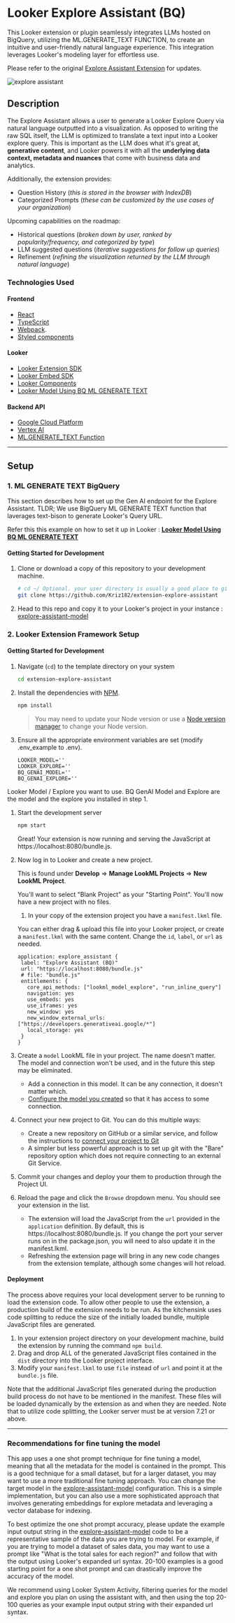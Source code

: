 # Looker Explore Assistant (BQ)

This Looker extension or plugin seamlessly integrates LLMs hosted on BigQuery, utilizing the ML.GENERATE_TEXT FUNCTION, to create an intuitive and user-friendly natural language experience. This integration leverages Looker's modeling layer for effortless use.

Please refer to the original [Explore Assistant Extension](https://github.com/LukaFontanilla/looker-explore-assistant) for updates. 

![explore assistant](https://media.giphy.com/media/v1.Y2lkPTc5MGI3NjExeTU2b2l1ajc5ZGk2Mnc3OGtqaXRyYW9jejUwa2NzdGhoMmV1cXI0NCZlcD12MV9pbnRlcm5hbF9naWZfYnlfaWQmY3Q9Zw/TQvvei5kuc8uQgMqSw/giphy.gif)

## Description

The Explore Assistant allows a user to generate a Looker Explore Query via natural language outputted into a visualization. As opposed to writing the raw SQL itself, the LLM is optimized to translate a text input into a Looker explore query. This is important as the LLM does what it's great at, **generative content**, and Looker powers it with all the **underlying data context, metadata and nuances** that come with business data and analytics.

Additionally, the extension provides:

 - Question History (*this is stored in the browser with IndexDB*)
 - Categorized Prompts (*these can be customized by the use cases of your organization*)

Upcoming capabilities on the roadmap:

 - Historical questions (*broken down by user, ranked by popularity/frequency, and categorized by type*)
 - LLM suggested questions (*iterative suggestions for follow up queries*)
 - Refinement (*refining the visualization returned by the LLM through natural language*)

### Technologies Used
#### Frontend
- [React](https://reactjs.org/)
- [TypeScript](https://www.typescriptlang.org/)
- [Webpack](https://webpack.js.org/).
- [Styled components](https://www.styled-components.com/docs)

#### Looker
- [Looker Extension SDK](https://github.com/looker-open-source/sdk-codegen/tree/main/packages/extension-sdk-react)
- [Looker Embed SDK](https://cloud.google.com/looker/docs/embed-sdk)
- [Looker Components](https://cloud.google.com/looker/docs/components)
- [Looker Model Using BQ ML GENERATE TEXT](https://github.com/Kriz182/explore-assistant-model)

#### Backend API
- [Google Cloud Platform](https://cloud.google.com/)
- [Vertex AI](https://cloud.google.com/vertex-ai)
- [ML.GENERATE_TEXT Function](https://cloud.google.com/bigquery/docs/generate-text)
- ---

## Setup
### 1. ML GENERATE TEXT BigQuery

This section describes how to set up the Gen AI endpoint for the Explore Assistant. 
TLDR; We use BigQuery ML GENERATE TEXT function that laverages text-bison to generate Looker's Query URL.

Refer this this example on how to set it up in Looker : **[Looker Model Using BQ ML GENERATE TEXT](https://github.com/Kriz182/explore-assistant-model)**

#### Getting Started for Development


1. Clone or download a copy of this repository to your development machine.

   ```bash
   # cd ~/ Optional. your user directory is usually a good place to git clone to.
   git clone https://github.com/Kriz182/extension-explore-assistant
   ```

2. Head to this repo and copy it to your Looker's project in your instance : [explore-assistant-model](https://github.com/Kriz182/explore-assistant-model) 

### 2. Looker Extension Framework Setup


#### Getting Started for Development

1. Navigate (`cd`) to the template directory on your system

   ```bash
   cd extension-explore-assistant
   ```

1. Install the dependencies with [NPM](https://docs.npmjs.com/downloading-and-installing-node-js-and-npm).

   ```bash
   npm install
   ```

   > You may need to update your Node version or use a [Node version manager](https://github.com/nvm-sh/nvm) to change your Node version.

1. Ensure all the appropriate environment variables are set (modify .env_example to .env).

   ```
   LOOKER_MODEL=''
   LOOKER_EXPLORE=''
   BQ_GENAI_MODEL=''
   BQ_GENAI_EXPLORE=''
   ```
Looker Model / Explore you want to use. 
BQ GenAI Model and Explore are the model and the explore you installed in step 1. 

1. Start the development server

   ```bash
   npm start
   ```

   Great! Your extension is now running and serving the JavaScript at https://localhost:8080/bundle.js.

1. Now log in to Looker and create a new project.

   This is found under **Develop** => **Manage LookML Projects** => **New LookML Project**.

   You'll want to select "Blank Project" as your "Starting Point". You'll now have a new project with no files.

   1. In your copy of the extension project you have a `manifest.lkml` file.

   You can either drag & upload this file into your Looker project, or create a `manifest.lkml` with the same content. Change the `id`, `label`, or `url` as needed.

   ```lookml
   application: explore_assistant {
    label: "Explore Assistant (BQ)"
    url: "https://localhost:8080/bundle.js"
    # file: "bundle.js"
    entitlements: {
      core_api_methods: ["lookml_model_explore", "run_inline_query"]
      navigation: yes
      use_embeds: yes
      use_iframes: yes
      new_window: yes
      new_window_external_urls: ["https://developers.generativeai.google/*"]
      local_storage: yes
    }
   }
   ```

1. Create a `model` LookML file in your project. The name doesn't matter. The model and connection won't be used, and in the future this step may be eliminated.

   - Add a connection in this model. It can be any connection, it doesn't matter which.
   - [Configure the model you created](https://docs.looker.com/data-modeling/getting-started/create-projects#configuring_a_model) so that it has access to some connection.

1. Connect your new project to Git. You can do this multiple ways:

   - Create a new repository on GitHub or a similar service, and follow the instructions to [connect your project to Git](https://docs.looker.com/data-modeling/getting-started/setting-up-git-connection)
   - A simpler but less powerful approach is to set up git with the "Bare" repository option which does not require connecting to an external Git Service.

1. Commit your changes and deploy your them to production through the Project UI.

1. Reload the page and click the `Browse` dropdown menu. You should see your extension in the list.
   - The extension will load the JavaScript from the `url` provided in the `application` definition. By default, this is https://localhost:8080/bundle.js. If you change the port your server runs on in the package.json, you will need to also update it in the manifest.lkml.
   - Refreshing the extension page will bring in any new code changes from the extension template, although some changes will hot reload.

#### Deployment

The process above requires your local development server to be running to load the extension code. To allow other people to use the extension, a production build of the extension needs to be run. As the kitchensink uses code splitting to reduce the size of the initially loaded bundle, multiple JavaScript files are generated.

1. In your extension project directory on your development machine, build the extension by running the command `npm build`.
2. Drag and drop ALL of the generated JavaScript files contained in the `dist` directory into the Looker project interface.
3. Modify your `manifest.lkml` to use `file` instead of `url` and point it at the `bundle.js` file.

Note that the additional JavaScript files generated during the production build process do not have to be mentioned in the manifest. These files will be loaded dynamically by the extension as and when they are needed. Note that to utilize code splitting, the Looker server must be at version 7.21 or above.

---

### Recommendations for fine tuning the model

This app uses a one shot prompt technique for fine tuning a model, meaning that all the metadata for the model is contained in the prompt. This is a good technique for a small dataset, but for a larger dataset, you may want to use a more traditional fine tuning approach. You can change the target model in the [explore-assistant-model](https://github.com/Kriz182/explore-assistant-model) configuration. This is a simple implementation, but you can also use a more sophisticated approach that involves generating embeddings for explore metadata and leveraging a vector database for indexing.

To best optimize the one shot prompt accuracy, please update the example input output string in the [explore-assistant-model](https://github.com/Kriz182/explore-assistant-model)  code to be a representative sample of the data you are trying to model. For example, if you are trying to model a dataset of sales data, you may want to use a prompt like "What is the total sales for each region?" and follow that with the output using Looker's expanded url syntax. 20-100 examples is a good starting point for a one shot prompt and can drastically improve the accuracy of the model.

We recommend using Looker System Activity, filtering queries for the model and explore you plan on using the assistant with, and then using the top 20-100 queries as your example input output string with their expanded url syntax.
